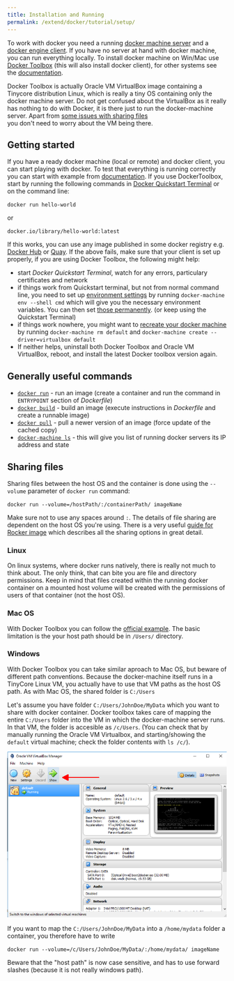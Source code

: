 ```yaml
---
title: Installation and Running
permalink: /extend/docker/tutorial/setup/
---
```


To work with docker you need a running [docker machine server](https://docs.docker.com/machine/)
and a [docker engine client](https://docs.docker.com/engine/quickstart/). If you have no server at hand 
with docker machine, you can run everything locally. To install docker machine on Win/Mac 
use [Docker Toolbox](https://www.docker.com/products/docker-toolbox) (this will also install docker client), for 
other systems see the [documentation](https://docs.docker.com/machine/install-machine/). 

Docker Toolbox is actually Oracle VM VirtualBox image containing a Tinycore distribution Linux, 
which is really a tiny OS containing only the docker machine server. Do not get confused about 
the VirtualBox as it really has nothing to do with Docker, it is there just to run the 
docker-machine server. Apart from [some issues with sharing files](#sharing-files)  
you don't need to worry about the VM being there.

## Getting started
If you have a ready docker machine (local or remote) and docker client, you can start playing with docker. 
To test that everything is running correctly you can start with example 
from [documentation](https://docs.docker.com/engine/userguide/containers/dockerizing/).
If you use DockerToolbox, start by running the following commands in 
[Docker Quickstart Terminal](https://docs.docker.com/engine/installation/windows/#using-the-docker-quickstart-terminal)
or on the command line:

    docker run hello-world

or

    docker.io/library/hello-world:latest

If this works, you can use any image published in some docker 
registry e.g. [Docker Hub](https://hub.docker.com/) or [Quay](https://quay.io/).
If the above fails, make sure that your client is set up properly, if you are using Docker Toolbox, the following might help:

- start *Docker Quickstart Terminal*, watch for any errors, particulary certificates and network
- if things work from Quickstart terminal, but not from normal command line, you need to set up 
[environment settings](https://docs.docker.com/engine/installation/windows/#using-docker-from-windows-command-prompt-cmd-exe) 
by running `docker-machine env --shell cmd` which will give you the necessary environment variables. You can then set
[those permanently](http://www.computerhope.com/issues/ch000549.htm). (or keep using the Quickstart Terminal)
- if things work nowhere, you might want to 
[recreate your docker machine](https://docs.docker.com/machine/get-started/) by running
`docker-machine rm default` and `docker-machine create --driver=virtualbox default` 
- If neither helps, uninstall both Docker Toolbox and Oracle VM VirtualBox, reboot, and install 
the latest Docker toolbox version again.


## Generally useful commands

- [`docker run`](https://docs.docker.com/engine/reference/run/) - run an 
image (create a container and run the command in `ENTRYPOINT` section of *Dockerfile*)
- [`docker build`](https://docs.docker.com/engine/reference/commandline/build/) - build 
an image (execute instructions in *Dockerfile* and create a runnable image)
- [`docker pull`](https://docs.docker.com/engine/reference/commandline/pull/) - pull
a newer version of an image (force update of the cached copy)
- [`docker-machine ls`](https://docs.docker.com/machine/reference/ls/) - this will give 
you list of running docker servers its IP address and state

## Sharing files
Sharing files between the host OS and the container is done using the `--volume` parameter of `docker run` command:

    docker run --volume=/hostPath/:/containerPath/ imageName

Make sure not to use any spaces around `:`. The details of file sharing are dependent on the host OS you're using. 
There is a very 
useful [guide for Rocker image](https://github.com/rocker-org/rocker/wiki/Sharing-files-with-host-machine) which
describes all the sharing options in great detail. 

### Linux
On linux systems, where docker runs natively, there is really not much to think about. The only think, that can bite 
you are file and directory permissions. Keep in mind that files created within the running docker container on
a mounted host volume will be created with the permissions of users of that container (not the host OS).

### Mac OS
With Docker Toolbox you can follow the 
[official example](https://docs.docker.com/engine/installation/mac/#mount-a-volume-on-the-container). 
The basic limitation is the your host path should be in `/Users/` directory.

### Windows
With Docker Toolbox you can take similar aproach to Mac OS, but beware of different path conventions. Because the
docker-machine itself runs in a TinyCore Linux VM, you actually have to use that VM paths as the host OS path. As
with Mac OS, the shared folder is `C:/Users`

Let's assume you have folder `C:/Users/JohnDoe/MyData` which you want to share with docker container. 
Docker toolbox takes care of mapping the entire `C:/Users` folder into the VM in which the docker-machine server
runs. In that VM, the folder is accesible as `/c/Users`. (You can check that by manually running the Oracle 
VM Virtualbox, and starting/showing the `default` virtual machine; check the folder contents with `ls /c/`).

![Oracle VM Virtualbox screenshot](/extend/docker/tutorial/virtualbox.png)

If you want to map the `C:/Users/JohnDoe/MyData` into a `/home/mydata` folder a container, you therefore have to write

    docker run --volume=/c/Users/JohnDoe/MyData/:/home/mydata/ imageName 

Beware that the "host path" is now case sensitive, and has to use forward slashes (because it is not really windows path).
